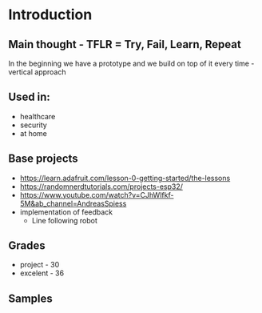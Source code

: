 # Introduction 

## Main thought - TFLR = Try, Fail, Learn, Repeat
In the beginning we have a prototype and we build on top of it every time - vertical approach

## Used in:
- healthcare
- security
- at home

## Base projects
- https://learn.adafruit.com/lesson-0-getting-started/the-lessons
- https://randomnerdtutorials.com/projects-esp32/
- https://www.youtube.com/watch?v=CJhWlfkf-5M&ab_channel=AndreasSpiess
- implementation of feedback
  - Line following robot

## Grades
- project - 30
- excelent - 36

## Samples
